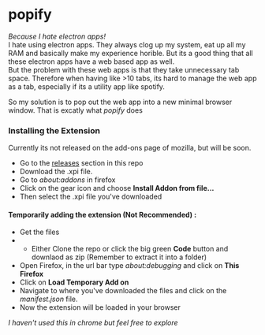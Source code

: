 # popify
*Because I hate electron apps!*<br/>
I hate using electron apps. They always clog up my system, eat up all my RAM and basically make my experience horible.
But its a good thing that all these electron apps have a web based app as well.<br/>
But the problem with these web apps is that they take unnecessary tab space. Therefore when having like >10 tabs, its hard to manage the web app as a tab, especially if its a utility app like spotify.<br/>

So my solution is to pop out the web app into a new minimal browser window. That is excatly what *popify* does

### Installing the Extension

Currently its not released on the add-ons page of mozilla, but will be soon.

- Go to the [releases](https://github.com/bonniesimon/popify/releases) section in this repo
- Download the .xpi file.
- Go to *about:addons* in firefox
- Click on the gear icon and choose **Install Addon from file...**
- Then select the .xpi file you've downloaded

#### Temporarily adding the extension (Not Recommended) :

- Get the files
-  - Either Clone the repo or click the big green **Code** button and downlaod as zip (Remember to extract it into a folder)
- Open Firefox, in the url bar type *about:debugging* and click on **This Firefox**
- Click on **Load Temporary Add on**
- Navigate to where you've downloaded the files and click on the *manifest.json* file.
- Now the extension will be loaded in your browser


*I haven't used this in chrome but feel free to explore*